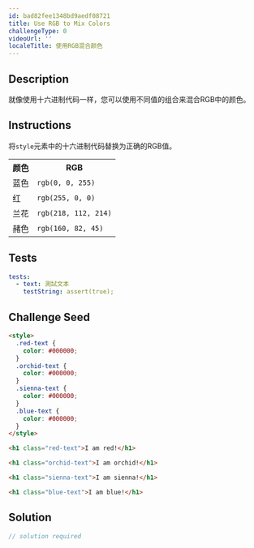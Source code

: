 ```yaml
---
id: bad82fee1348bd9aedf08721
title: Use RGB to Mix Colors
challengeType: 0
videoUrl: ''
localeTitle: 使用RGB混合颜色
---
```


## Description
<section id="description">就像使用十六进制代码一样，您可以使用不同值的组合来混合RGB中的颜色。 </section>

## Instructions
<section id="instructions">将<code>style</code>元素中的十六进制代码替换为正确的RGB值。 <table class="table table-striped"><tbody><tr><th>颜色</th><th> RGB </th></tr><tr><td>蓝色</td><td> <code>rgb(0, 0, 255)</code> </td> </tr><tr><td>红</td><td> <code>rgb(255, 0, 0)</code> </td> </tr><tr><td>兰花</td><td> <code>rgb(218, 112, 214)</code> </td> </tr><tr><td>赭色</td><td> <code>rgb(160, 82, 45)</code> </td> </tr></tbody></table></section>

## Tests
<section id='tests'>

```yml
tests:
  - text: 測試文本
    testString: assert(true);

```

</section>

## Challenge Seed
<section id='challengeSeed'>

<div id='html-seed'>

```html
<style>
  .red-text {
    color: #000000;
  }
  .orchid-text {
    color: #000000;
  }
  .sienna-text {
    color: #000000;
  }
  .blue-text {
    color: #000000;
  }
</style>

<h1 class="red-text">I am red!</h1>

<h1 class="orchid-text">I am orchid!</h1>

<h1 class="sienna-text">I am sienna!</h1>

<h1 class="blue-text">I am blue!</h1>

```

</div>



</section>

## Solution
<section id='solution'>

```js
// solution required
```
</section>
